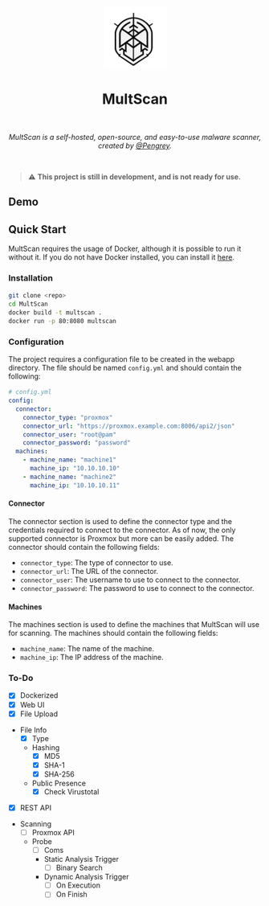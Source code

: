 <div align="center">
  <img width="125px" src="assets/MultScan.png" />
  <h1>MultScan</h1>
  <br/>

  <p><i>MultScan is a self-hosted, open-source, and easy-to-use malware scanner, created by <a href="https://infosec.exchange/@Pengrey">@Pengrey</a>.</i></p>
  <br />
  
</div>

>:warning: **This project is still in development, and is not ready for use.**

## Demo

## Quick Start

MultScan requires the usage of Docker, although it is possible to run it without it. If you do not have Docker installed, you can install it [here](https://docs.docker.com/get-docker/).

### Installation

```bash
git clone <repo>
cd MultScan
docker build -t multscan .
docker run -p 80:8080 multscan
```

### Configuration
The project requires a configuration file to be created in the webapp directory. The file should be named `config.yml` and should contain the following:

```yaml
# config.yml
config:
  connector:
    connector_type: "proxmox"
    connector_url: "https://proxmox.example.com:8006/api2/json"
    connector_user: "root@pam"
    connector_password: "password"
  machines:
    - machine_name: "machine1"
      machine_ip: "10.10.10.10"
    - machine_name: "machine2"
      machine_ip: "10.10.10.11"
```

#### Connector
The connector section is used to define the connector type and the credentials required to connect to the connector. As of now, the only supported connector is Proxmox but more can be easily added. The connector should contain the following fields:

- `connector_type`: The type of connector to use.
- `connector_url`: The URL of the connector.
- `connector_user`: The username to use to connect to the connector.
- `connector_password`: The password to use to connect to the connector.

#### Machines
The machines section is used to define the machines that MultScan will use for scanning. The machines should contain the following fields:

- `machine_name`: The name of the machine.
- `machine_ip`: The IP address of the machine.

### To-Do

- [x] Dockerized
- [x] Web UI
- [x] File Upload
- File Info
  - [x] Type
  - Hashing
    - [x] MD5
    - [x] SHA-1
    - [x] SHA-256
  - Public Presence
    - [x] Check Virustotal
- [x] REST API
- Scanning
    - [ ] Proxmox API
    - Probe
      - [ ] Coms
      - Static Analysis Trigger
          - [ ] Binary Search
      - Dynamic Analysis Trigger
          - [ ] On Execution
          - [ ] On Finish
